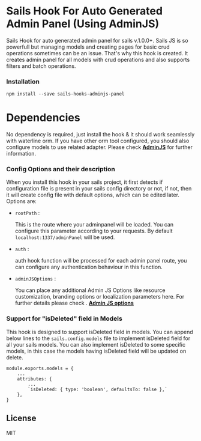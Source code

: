 # Sails Hook For Auto Generated Admin Panel (Using AdminJS)

Sails Hook for auto generated admin panel for sails v.1.0.0+. Sails JS is so powerfull but managing models and creating pages for basic crud operations sometimes can be an issue. That's why this hook is created. It creates admin panel for all models with crud operations and also supports filters and batch operations.

### Installation

`npm install --save sails-hooks-adminjs-panel`

# Dependencies

No dependency is required, just install the hook & it should work seamlessly with waterline orm. If you have other orm tool configured, you should also configure models to use related adapter. Please check [**AdminJS**](https://github.com/SoftwareBrothers/adminjs) for further information.

### Config Options and their description

When you install this hook in your sails project, it first detects if configuration file is present in your sails config directory or not, if not, then it will create config file with default options, which can be edited later. Options are:

* `rootPath` :

    This is the route where your adminpanel will be loaded. You can configure this parameter according to your requests. By default `localhost:1337/adminPanel` will be used.

* `auth` :

    auth hook function will be processed for each admin panel route, you can configure any authentication behaviour in this function.

* `adminJSOptions` :

    You can place any additional Admin JS Options like resource customization, branding options or localization parameters here. For further details please check   . [**Admin JS options**](https://github.com/SoftwareBrothers/adminjs/blob/master/src/adminjs-options.interface.ts#L53)

### Support for "isDeleted" field in Models

This hook is designed to support isDeleted field in models. You can append below lines to the `sails.config.models` file to implement isDeleted field for all your sails models. You can also implement isDeleted to some specific models, in this case the models having isDeleted field will be updated on delete.

```
module.exports.models = {
    ...
    attributes: {
        ...
        `isDeleted: { type: 'boolean', defaultsTo: false },`
    },
}
```

## License

MIT
